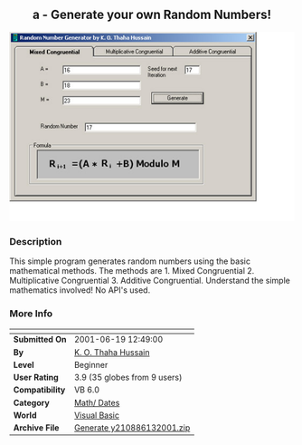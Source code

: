 ﻿<div align="center">

## a  \- Generate your own Random Numbers\!

<img src="PIC200161333683315.Jpg">
</div>

### Description

This simple program generates random numbers using the basic mathematical methods. The methods are 1. Mixed Congruential 2. Multiplicative Congruential 3. Additive Congruential. Understand the simple mathematics involved! No API's used.
 
### More Info
 


<span>             |<span>
---                |---
**Submitted On**   |2001-06-19 12:49:00
**By**             |[K\. O\. Thaha Hussain](https://github.com/Planet-Source-Code/PSCIndex/blob/master/ByAuthor/k-o-thaha-hussain.md)
**Level**          |Beginner
**User Rating**    |3.9 (35 globes from 9 users)
**Compatibility**  |VB 6\.0
**Category**       |[Math/ Dates](https://github.com/Planet-Source-Code/PSCIndex/blob/master/ByCategory/math-dates__1-37.md)
**World**          |[Visual Basic](https://github.com/Planet-Source-Code/PSCIndex/blob/master/ByWorld/visual-basic.md)
**Archive File**   |[Generate y210886132001\.zip](https://github.com/Planet-Source-Code/k-o-thaha-hussain-a-generate-your-own-random-numbers__1-24042/archive/master.zip)








